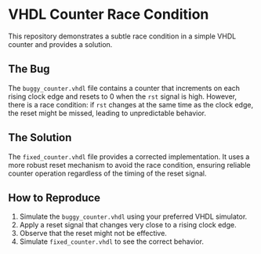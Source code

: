 # VHDL Counter Race Condition

This repository demonstrates a subtle race condition in a simple VHDL counter and provides a solution.

## The Bug

The `buggy_counter.vhdl` file contains a counter that increments on each rising clock edge and resets to 0 when the `rst` signal is high.  However, there is a race condition: if `rst` changes at the same time as the clock edge, the reset might be missed, leading to unpredictable behavior.

## The Solution

The `fixed_counter.vhdl` file provides a corrected implementation.  It uses a more robust reset mechanism to avoid the race condition, ensuring reliable counter operation regardless of the timing of the reset signal.

## How to Reproduce

1.  Simulate the `buggy_counter.vhdl` using your preferred VHDL simulator.
2.  Apply a reset signal that changes very close to a rising clock edge.
3.  Observe that the reset might not be effective.
4.  Simulate `fixed_counter.vhdl` to see the correct behavior.
